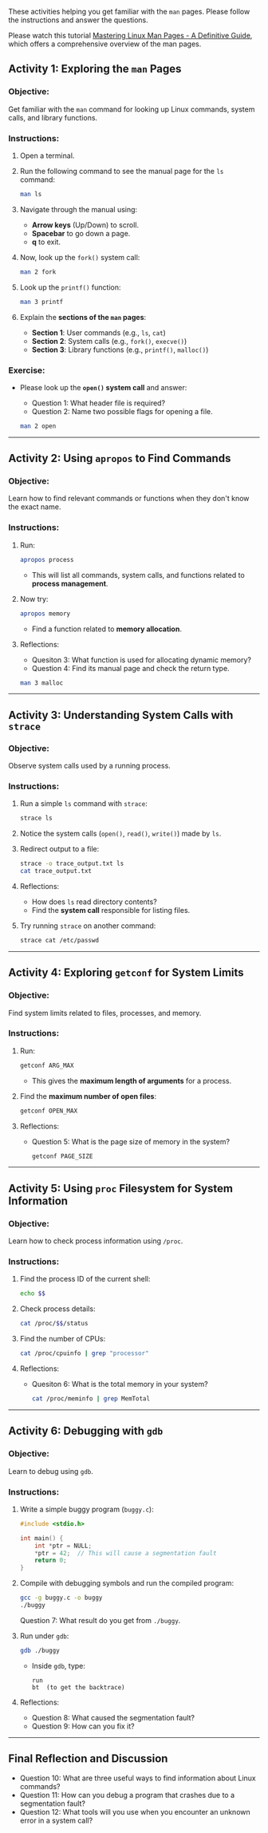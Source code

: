 These activities helping you get familiar with the `man` pages. Please follow the instructions and
answer the questions.

Please watch this tutorial [Mastering Linux Man Pages - A Definitive Guide](https://youtu.be/RzAkjX_9B7E?si=O857Mw03UIgHC67P), which offers a comprehensive overview of the man pages.

## **Activity 1: Exploring the `man` Pages**
### **Objective:**
Get familiar with the `man` command for looking up Linux commands, system calls, and library functions.

### **Instructions:**
1. Open a terminal.
2. Run the following command to see the manual page for the `ls` command:
   ```sh
   man ls
   ```
3. Navigate through the manual using:
   - **Arrow keys** (Up/Down) to scroll.
   - **Spacebar** to go down a page.
   - **q** to exit.

4. Now, look up the `fork()` system call:
   ```sh
   man 2 fork
   ```
5. Look up the `printf()` function:
   ```sh
   man 3 printf
   ```
6. Explain the **sections of the `man` pages**:
   - **Section 1**: User commands (e.g., `ls`, `cat`)
   - **Section 2**: System calls (e.g., `fork()`, `execve()`)
   - **Section 3**: Library functions (e.g., `printf()`, `malloc()`)

### **Exercise:**
- Please look up the **`open()` system call** and answer:
  - Question 1: What header file is required?
  - Question 2: Name two possible flags for opening a file.

  ```sh
  man 2 open
  ```

---

## **Activity 2: Using `apropos` to Find Commands**
### **Objective:**
Learn how to find relevant commands or functions when they don't know the exact name.

### **Instructions:**
1. Run:
   ```sh
   apropos process
   ```
   - This will list all commands, system calls, and functions related to **process management**.

2. Now try:
   ```sh
   apropos memory
   ```
   - Find a function related to **memory allocation**.

3. Reflections:
   - Quesiton 3: What function is used for allocating dynamic memory?
   - Question 4: Find its manual page and check the return type.

   ```sh
   man 3 malloc
   ```

---

## **Activity 3: Understanding System Calls with `strace`**
### **Objective:**
Observe system calls used by a running process.

### **Instructions:**
1. Run a simple `ls` command with `strace`:
   ```sh
   strace ls
   ```
2. Notice the system calls (`open()`, `read()`, `write()`) made by `ls`.

3. Redirect output to a file:
   ```sh
   strace -o trace_output.txt ls
   cat trace_output.txt
   ```

4. Reflections:
   - How does `ls` read directory contents?
   - Find the **system call** responsible for listing files.

5. Try running `strace` on another command:
   ```sh
   strace cat /etc/passwd
   ```

---

## **Activity 4: Exploring `getconf` for System Limits**
### **Objective:**
Find system limits related to files, processes, and memory.

### **Instructions:**
1. Run:
   ```sh
   getconf ARG_MAX
   ```
   - This gives the **maximum length of arguments** for a process.

2. Find the **maximum number of open files**:
   ```sh
   getconf OPEN_MAX
   ```

3. Reflections:
   - Question 5: What is the page size of memory in the system?
     ```sh
     getconf PAGE_SIZE
     ```

---

## **Activity 5: Using `proc` Filesystem for System Information**
### **Objective:**
Learn how to check process information using `/proc`.

### **Instructions:**
1. Find the process ID of the current shell:
   ```sh
   echo $$
   ```

2. Check process details:
   ```sh
   cat /proc/$$/status
   ```

3. Find the number of CPUs:
   ```sh
   cat /proc/cpuinfo | grep "processor"
   ```

4. Reflections:
   - Quesiton 6: What is the total memory in your system?
     ```sh
     cat /proc/meminfo | grep MemTotal
     ```

---

## **Activity 6: Debugging with `gdb`**
### **Objective:**
Learn to debug using `gdb`.

### **Instructions:**
1. Write a simple buggy program (`buggy.c`):
   ```c
   #include <stdio.h>

   int main() {
       int *ptr = NULL;
       *ptr = 42;  // This will cause a segmentation fault
       return 0;
   }
   ```
2. Compile with debugging symbols and run the compiled program:
   ```sh
   gcc -g buggy.c -o buggy
   ./buggy
   ```
   Question 7: What result do you get from `./buggy`.

3. Run under `gdb`:
   ```sh
   gdb ./buggy
   ```
   - Inside `gdb`, type:
     ```
     run
     bt  (to get the backtrace)
     ```

4. Reflections:
   - Question 8: What caused the segmentation fault?
   - Question 9: How can you fix it?

---

## **Final Reflection and Discussion**
- Question 10: What are three useful ways to find information about Linux commands?
- Question 11: How can you debug a program that crashes due to a segmentation fault?
- Question 12: What tools will you use when you encounter an unknown error in a system call?